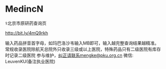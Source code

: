 # MedincN
⚕北京市原研药查询页

http://bit.ly/4mQ9rkh

输入药品拼音首字母，如玛巴洛沙韦输入MB即可，输入越完整查询结果越精准。
常规收录医院除航天总院外只收录三级或以上医院，特殊药品只有二级医院有库存时记录二级医院
参与维护，纠正请联系mengke@pku.org.cn 微信: LeuvenKU(备注执业医院)

